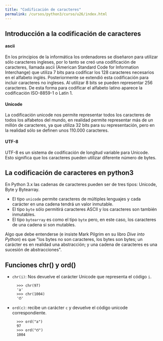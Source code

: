 ```yaml
---
title: "Codificación de caracteres"
permalink: /cursos/python3/curso/u26/index.html
---
```


## Introducción a la codificación de caracteres

#### ascii

En los principios de la informática los ordenadores se diseñaron para utilizar sólo caracteres ingleses, por lo tanto se creó una codificación de caracteres, llamada ascii (American Standard Code for Information Interchange) que utiliza 7 bits para codificar los 128 caracteres necesarios en el alfabeto inglés. Posteriormente se extendió esta codificación para incluir caracteres no ingleses. Al utilizar 8 bits se pueden representar 256 caracteres. De esta forma para codificar el alfabeto latino aparece la codificación ISO-8859-1 o Latín 1.

#### Unicode

La codificación unicode  nos permite representar todos los caracteres de todos los alfabetos del mundo, en realidad permite representar más de un millón de caracteres, ya que utiliza 32 bits para su representación, pero en la realidad sólo se definen unos 110.000 caracteres.

#### UTF-8

UTF-8 es un sistema de codificación de longitud variable para Unicode. Esto significa que los caracteres pueden utilizar diferente número de bytes.

## La codificación de caracteres en python3

En Python 3.x las cadenas de caracteres pueden ser de tres tipos: Unicode, Byte y Bytearray.

* El tipo `unicode` permite caracteres de múltiples lenguajes y cada carácter en una cadena tendrá un valor inmutable. 
* El tipo `byte` sólo permitirá caracteres ASCII y los caracteres son también inmutables.
* El tipo `bytearray` es como el tipo `byte` pero, en este caso, los caracteres de una cadena si son mutables.

Algo que debe entenderse (e insiste Mark Pilgrim en su libro *Dive into Python*) es que "los bytes no son caracteres, los bytes son bytes; un carácter es en realidad una abstracción; y una cadena de caracteres es una sucesión de abstracciones".

## Funciones chr() y ord()

* `chr(i)`: Nos devuelve el carácter Unicode que representa el código `i`.

		>>> chr(97)
		'a'
		>>> chr(1004)
		'Ϭ'

* `ord(c)`: recibe un carácter `c` y devuelve el código unicode correspondiente.

		>>> ord("a")
		97
		>>> ord("Ϭ")
		1004
